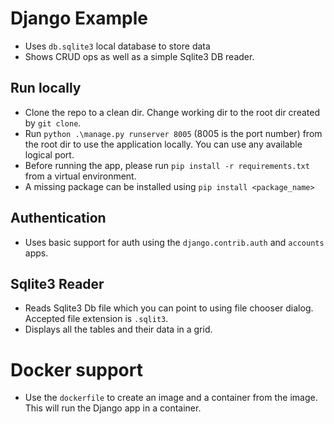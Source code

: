 # Django Example
- Uses `db.sqlite3` local database to store data
- Shows CRUD ops as well as a simple Sqlite3 DB reader.
## Run locally
- Clone the repo to a clean dir. Change working dir to the root dir created by `git clone`. 
- Run `python .\manage.py runserver 8005` (8005 is the port number) from the root dir to use the application locally. You can use any available logical port.
- Before running the app, please run `pip install -r requirements.txt` from a virtual environment.
- A missing package can be installed using `pip install <package_name>`

## Authentication
- Uses basic support for auth using the `django.contrib.auth` and `accounts` apps.
## Sqlite3 Reader
- Reads Sqlite3 Db file which you can point to using file chooser dialog. Accepted file extension is `.sqlit3`.
- Displays all the tables and their data in a grid.

# Docker support
- Use the `dockerfile` to create an image and a container from the image. This will run the Django app in a container. 

